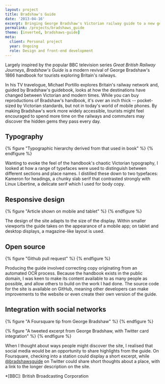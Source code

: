 ```yaml
---
layout: project
title: Bradshaw's Guide
date: '2013-04-16'
excerpt: Bringing George Bradshaw's Victorian railway guide to a new generation.
permalink: /projects/bradshaws_guide
theme: [inverted, bradshaws-guide]
meta:
  client: Personal project
  year: Ongoing
  role: Design and front-end development
---
```

Largely inspired by the popular BBC television series <cite>Great British Railway Journeys</cite>, _Bradshaw's Guide_ is a modern revival of George Bradshaw's 1866 handbook for tourists exploring Britain's railways.

In his TV travelogue, Michael Portillo explores Britain's railway network and, guided by Bradshaw's guidebook, looks at how the destinations have changed between Victorian and modern times. While you can buy reproductions of Bradshaw's handbook, it's over an inch thick -- pocket-sized by Victorian standards, but not in today's world of mobile phones. By making Bradshaw's work more widely accessible, tourists might feel encouraged to spend more time on the railways and commuters may discover the hidden gems they pass every day.

## Typography
{% figure "Typographic hierarchy derived from that used in book" %}
{% endfigure %}

Wanting to evoke the feel of the handbook's chaotic Victorian typography, I looked at how a range of typefaces were used to distinguish between different sections and place names. I distilled these down to two typefaces: Kameron for headings, a chunky slab serif that contrasted strongly with Linux Libertine, a delicate serif which I used for body copy.

## Responsive design
{% figure "Article shown on mobile and tablet" %}
{% endfigure %}

The design of the site adapts to the size of the display. Within smaller viewports the guide takes on the appearance of a mobile app; on tablet and desktop displays, a magazine-like layout is used.

## Open source
{% figure "Github pull request" %}
{% endfigure %}

Producing the guide involved correcting copy originating from an automated OCR process. Because the handbook exists in the public domain, I was keen to make its content available to as many people as possible, and allow others to build on the work I had done. The source code for the site is available on GitHub, meaning other developers can make improvements to the website or even create their own version of the guide.

## Integration with social networks
{% figure "A Foursquare tip from George Bradshaw" %}
{% endfigure %}

{% figure "A tweeted excerpt from George Bradshaw, with Twitter card integration" %}
{% endfigure %}

When I thought about ways people might discover the site, I realised that social media would be an opportunity to share highlights from the guide. On Foursquare, checking into a station could display a short excerpt, while [@bradshawsguide][1] on Twitter could share short thoughts about a place, with a link to the longer description on the site.

[1]: https://twitter.com/bradshawsguide

*[BBC]: British Broadcasting Corporation
